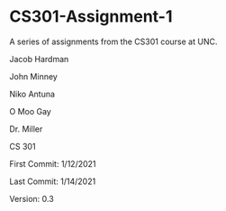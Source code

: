 # CS301-Assignment-1
 A series of assignments from the CS301 course at UNC.

 Jacob Hardman

 John Minney

 Niko Antuna

 O Moo Gay

 Dr. Miller

 CS 301 

 First Commit: 1/12/2021

 Last Commit: 1/14/2021
 
 Version: 0.3
